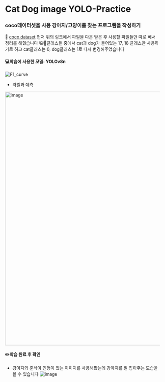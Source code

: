 # Cat Dog image YOLO-Practice
### coco데이터셋을 사용 강아지/고양이를 찾는 프로그램을 작성하기

📑 [coco dataset](https://cocodataset.org/#download)
먼저 위의 링크에서 파일을 다운 받은 후 사용할 파일들만 따로 빼서 정리를 해줬습니다
😺🐶클래스들 중에서 cat과  dog가 들어있는 17, 18 클래스만 사용하기로 하고 cat클래스는 0, dog클래스는 1로 다시 변경해주었습니다

#### 💻학습에 사용한 모델: YOLOv8n
![F1_curve](https://github.com/sennycho/CatDog-YOLOv8-practice/assets/131944345/af9968a2-ad9d-41bd-b6c8-39f709bcd4d5)

- 라벨과 예측 
<img width="824" alt="image" src="https://github.com/sennycho/CatDog-YOLOv8-practice/assets/131944345/f5f20bcd-b01b-4227-b8b0-1f8126e3f98c">


#### ✏️학습 완료 후 확인
- 강아지와 춘식이 인형이 있는 이미지를 사용해봤는데 강아지를 잘 잡아주는 모습을 볼 수 있습니다 
  ![image](https://github.com/sennycho/CatDog-YOLOv8-practice/assets/131944345/cf14f182-cc59-4645-bb81-d17a590d0bef)
